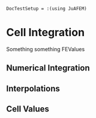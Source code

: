 ```@meta
DocTestSetup = :(using JuAFEM)
```

# Cell Integration

Something something FEValues

## Numerical Integration

## Interpolations

## Cell Values
